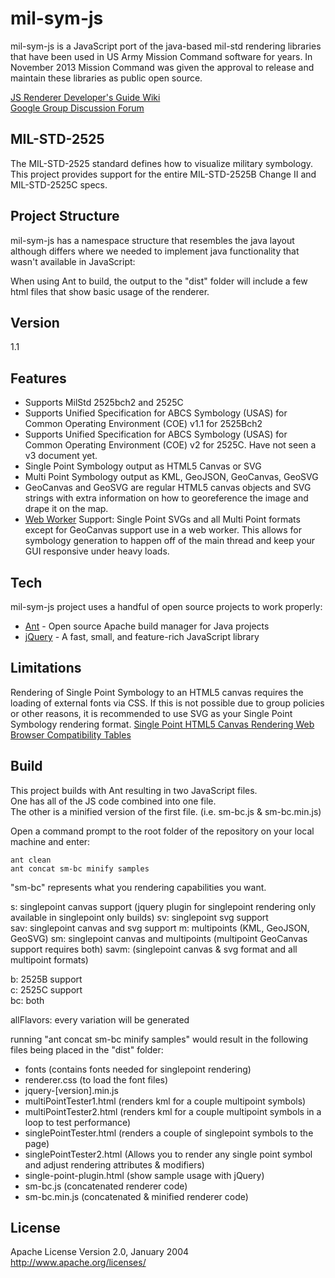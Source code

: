 mil-sym-js
=========
mil-sym-js is a JavaScript port of the java-based mil-std rendering libraries that have been used in US Army Mission Command software for years.  In November 2013 Mission Command was given the approval to release and maintain these libraries as public open source. 

[JS Renderer Developer's Guide Wiki](https://github.com/missioncommand/mil-sym-js/wiki/Developer's-Guide)  
[Google Group Discussion Forum](https://groups.google.com/forum/#!forum/mission-command-milstd-renderer)  

MIL-STD-2525
-----------
The MIL-STD-2525 standard defines how to visualize military symbology.  This project provides support for the entire MIL-STD-2525B Change II and MIL-STD-2525C specs.  

Project Structure
--------------
mil-sym-js has a namespace structure that resembles the java layout although differs where we needed to implement java functionality that wasn't available in JavaScript:
 
When using Ant to build, the output to the "dist" folder will include a few html files that show basic usage of the renderer.

Version
--------------

1.1

Features 
--------------
* Supports MilStd 2525bch2 and 2525C  
* Supports Unified Specification for ABCS Symbology (USAS) for Common Operating Environment (COE) v1.1 for 2525Bch2  
* Supports Unified Specification for ABCS Symbology (USAS) for Common Operating Environment (COE) v2 for 2525C.  Have not seen a v3 document yet.  
* Single Point Symbology output as HTML5 Canvas or SVG  
* Multi Point Symbology output as KML, GeoJSON, GeoCanvas, GeoSVG  
* GeoCanvas and GeoSVG are regular HTML5 canvas objects and SVG strings with extra information on how to georeference the image and drape it on the map.   
* [Web Worker](https://www.html5rocks.com/en/tutorials/workers/basics/) Support: Single Point SVGs and all Multi Point formats except for GeoCanvas support use in a web worker.  This allows for symbology generation to happen off of the main thread and keep your GUI responsive under heavy loads.  


Tech
--------------

mil-sym-js project uses a handful of open source projects to work properly:

* [Ant] - Open source Apache build manager for Java projects
* [jQuery] - A fast, small, and feature-rich JavaScript library 

Limitations
--------------
  
Rendering of Single Point Symbology to an HTML5 canvas requires the loading of external fonts via CSS.  If this is not possible due to group policies or other reasons, it is recommended to use SVG as your Single Point Symbology rendering format.
[Single Point HTML5 Canvas Rendering Web Browser Compatibility Tables](https://github.com/missioncommand/mil-sym-js/blob/master/Browser%20Compatibility.md) 


Build
--------------
This project builds with Ant resulting in two JavaScript files.  
One has all of the JS code combined into one file.  
The other is a minified version of the first file. (i.e. sm-bc.js & sm-bc.min.js)

Open a command prompt to the root folder of the repository on your local machine and enter:
```
ant clean
ant concat sm-bc minify samples

```

"sm-bc" represents what you rendering capabilities you want.

s: singlepoint canvas support (jquery plugin for singlepoint rendering only available in singlepoint only builds)
sv: singlepoint svg support  
sav: singlepoint canvas and svg support
m: multipoints (KML, GeoJSON, GeoSVG) 
sm: singlepoint canvas and multipoints (multipoint GeoCanvas support requires both)
savm: (singlepoint canvas & svg format and all multipoint formats)

b: 2525B support  
c: 2525C support  
bc: both  

allFlavors: every variation will be generated

running "ant concat sm-bc minify samples" would result in the following files being placed in the "dist" folder:  
- fonts (contains fonts needed for singlepoint rendering)  
- renderer.css (to load the font files)  
- jquery-[version].min.js  
- multiPointTester1.html (renders kml for a couple multipoint symbols)  
- multiPointTester2.html (renders kml for a couple multipoint symbols in a loop to test performance)  
- singlePointTester.html (renders a couple of singlepoint symbols to the page)  
- singlePointTester2.html (Allows you to render any single point symbol and adjust rendering attributes & modifiers)  
- single-point-plugin.html (show sample usage with jQuery)  
- sm-bc.js (concatenated renderer code)  
- sm-bc.min.js (concatenated & minified renderer code)  

License
----

Apache License
Version 2.0, January 2004
http://www.apache.org/licenses/

  [Ant]: http://ant.apache.org/
  [jQuery]: http://jQuery.com
  [MIL-STD-2525]:http://www.everyspec.com/MIL-STD/MIL-STD-2000-2999/MIL-STD-2525_20727/
  
    
